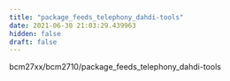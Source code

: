 ```yaml
---
title: "package_feeds_telephony_dahdi-tools"
date: 2021-06-30 21:03:29.439963
hidden: false
draft: false
---
```


bcm27xx/bcm2710/package_feeds_telephony_dahdi-tools

